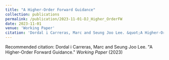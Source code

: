 ```yaml
---
title: "A Higher-Order Forward Guidance"
collection: publications
permalink: /publication/2023-11-01-DJ_Higher_OrderFW
date: 2023-11-01
venue: 'Working Paper'
citation: 'Dordal i Carreras, Marc and Seung Joo Lee. &quot;A Higher-Order Forward Guidance.&quot;  <i>Working Paper</i> (2023) '
---
```

Recommended citation: Dordal i Carreras, Marc and Seung Joo Lee. "A Higher-Order Forward Guidance."  <i>Working Paper</i> (2023) 
